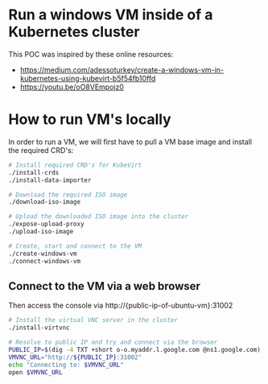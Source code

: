 # Run a windows VM inside of a Kubernetes cluster

This POC was inspired by these online resources:
 - https://medium.com/adessoturkey/create-a-windows-vm-in-kubernetes-using-kubevirt-b5f54fb10ffd
 - https://youtu.be/oO8VEmpojz0 


# How to run VM's locally

In order to run a VM, we will first have to pull a VM base image and install the required CRD's:

```bash
# Install required CRD's for KubeVirt
./install-crds
./install-data-importer

# Download the required ISO image
./download-iso-image  

# Upload the downloaded ISO image into the cluster
./expose-upload-proxy
./upload-iso-image

# Create, start and connect to the VM
./create-windows-vm
./connect-windows-vm
```

## Connect to the VM via a web browser

Then access the console via http://{public-ip-of-ubuntu-vm}:31002

```bash
# Install the virtual VNC server in the cluster
./install-virtvnc

# Resolve to public IP and try and connect via the browser
PUBLIC_IP=$(dig -4 TXT +short o-o.myaddr.l.google.com @ns1.google.com)
VMVNC_URL="http://${PUBLIC_IP}:31002"
echo "Connecting to: $VMVNC_URL"
open $VMVNC_URL
```